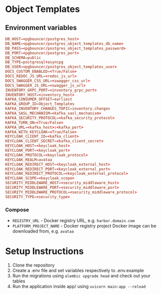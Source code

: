 # Object Templates

## Environment variables

```toml
DB_HOST=<pgbouncer/postgres_host>
DB_NAME=<pgbouncer/postgres_object_templates_db_name>
DB_PASS=<pgbouncer/postgres_object_templates_password>
DB_PORT=<pgbouncer/postgres_port>
DB_SCHEMA=public
DB_TYPE=postgresql+asyncpg
DB_USER=<pgbouncer/postgres_object_templates_user>
DOCS_CUSTOM_ENABLED=<True/False>
DOCS_REDOC_JS_URL=<redoc_js_url>
DOCS_SWAGGER_CSS_URL=<swagger_css_url>
DOCS_SWAGGER_JS_URL=<swagger_js_url>
INVENTORY_GRPC_PORT=<inventory_grpc_port>
INVENTORY_HOST=<inventory_host>
KAFKA_CONSUMER_OFFSET=earliest
KAFKA_GROUP_ID=Object_Templates
KAFKA_INVENTORY_CHANGES_TOPIC=inventory.changes
KAFKA_SASL_MECHANISM=<kafka_sasl_mechanism>
KAFKA_SECURITY_PROTOCOL=<kafka_security_protocol>
KAFKA_TURN_ON=<True/False>
KAFKA_URL=<kafka_host>:<kafka_port>
KAFKA_WITH_KEYCLOAK=<True/False>
KEYCLOAK_CLIENT_ID=<kafka_client>
KEYCLOAK_CLIENT_SECRET=<kafka_client_secret>
KEYCLOAK_HOST=<keycloak_host>
KEYCLOAK_PORT=<keycloak_port>
KEYCLOAK_PROTOCOL=<keycloak_protocol>
KEYCLOAK_REALM=avataa
KEYCLOAK_REDIRECT_HOST=<keycloak_external_host>
KEYCLOAK_REDIRECT_PORT=<keycloak_external_port>
KEYCLOAK_REDIRECT_PROTOCOL=<keycloak_external_protocol>
KEYCLOAK_SCOPE=<keycloak_scope>
SECURITY_MIDDLEWARE_HOST=<security_middleware_host>
SECURITY_MIDDLEWARE_PORT=<security_middleware_port>
SECURITY_MIDDLEWARE_PROTOCOL=<security_middleware_protocol>
SECURITY_TYPE=<security_type>
```

### Compose

- `REGISTRY_URL` - Docker registry URL, e.g. `harbor.domain.com`
- `PLATFORM_PROJECT_NAME` - Docker registry project Docker image can be downloaded from, e.g. `avataa`


# Setup Instructions

1. Clone the repository
2. Create a .env file and set variables respectively to .env.example
3. Run the migrations using `alembic upgrade head` and check out your tables
4. Run the application inside app/ using `uvicorn main:app --reload`
